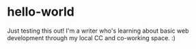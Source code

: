 # hello-world
Just testing this out!
I'm a writer who's learning about basic web development through my local CC and co-working space. :)
